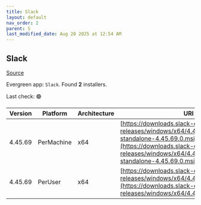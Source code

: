 ```yaml
---
title: Slack
layout: default
nav_order: 2
parent: S
last_modified_date: Aug 20 2025 at 12:54 AM
---
```


## Slack

[Source](https://slack.com/intl/en-au/help/articles/212475728-Deploy-Slack-via-Microsoft-Installer)

Evergreen app: `Slack`. Found **2** installers.

Last check: 🟢

| Version | Platform   | Architecture | URI                                                                                                                                                                                                          |
| ------- | ---------- | ------------ | ------------------------------------------------------------------------------------------------------------------------------------------------------------------------------------------------------------ |
| 4.45.69 | PerMachine | x64          | [https://downloads.slack-edge.com/desktop-releases/windows/x64/4.45.69/slack-standalone-4.45.69.0.msi](https://downloads.slack-edge.com/desktop-releases/windows/x64/4.45.69/slack-standalone-4.45.69.0.msi) |
| 4.45.69 | PerUser    | x64          | [https://downloads.slack-edge.com/desktop-releases/windows/x64/4.45.69/SlackSetup.msi](https://downloads.slack-edge.com/desktop-releases/windows/x64/4.45.69/SlackSetup.msi)                                 |
